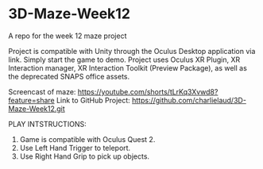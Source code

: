 # 3D-Maze-Week12
A repo for the week 12 maze project

Project is compatible with Unity through the Oculus Desktop application via link. Simply start the game to demo.
Project uses Oculus XR Plugin, XR Interaction manager, XR Interaction Toolkit (Preview Package), as well as the deprecated SNAPS office assets.


Screencast of maze: https://youtube.com/shorts/tLrKq3Xvwd8?feature=share
Link to GitHub Project: https://github.com/charlielaud/3D-Maze-Week12.git


PLAY INTSTRUCTIONS:
1. Game is compatible with Oculus Quest 2.
2. Use Left Hand Trigger to teleport.
3. Use Right Hand Grip to pick up objects.
